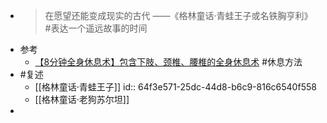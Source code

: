 - >在愿望还能变成现实的古代
  >        ——《格林童话·青蛙王子或名铁胸亨利》 
  #表达一个遥远故事的时间
- 参考
	- [【8分钟全身休息术】包含下肢、颈椎、腰椎的全身休息术](https://www.zhihu.com/zvideo/1528501346055139329) #休息方法
- #复述
	- [[格林童话·青蛙王子]]
	  id:: 64f3e571-25dc-44d8-b6c9-816c6540f558
	- [[格林童话·老狗苏尔坦]]
-